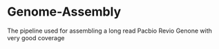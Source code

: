 # Genome-Assembly
The pipeline used for assembling a long read Pacbio Revio Genone with very good coverage
